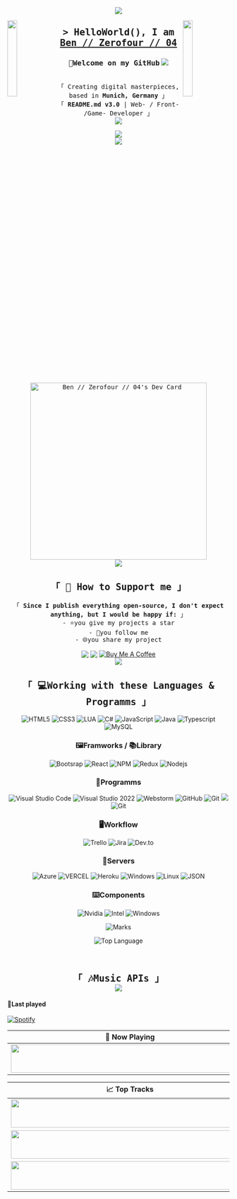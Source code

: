 <p align="center">
  <a href="https://github.com/Zerofour04"><img src="https://github-production-user-asset-6210df.s3.amazonaws.com/60815764/292596436-61e05eaa-b53e-44fc-a03b-3279bc1e7b3a.gif"></a>
</p>
<img align="left" src="https://user-images.githubusercontent.com/65187002/144930161-2f783401-8d27-4fdf-a2f7-cc0ba32f1f1f.gif" width="21%" style="display:inline;"><img align="right" src="https://user-images.githubusercontent.com/65187002/144930161-2f783401-8d27-4fdf-a2f7-cc0ba32f1f1f.gif" width="21%" style="display:inline;">
<h2 align="center">
        <samp>&gt; HelloWorld(), I am
                <b><a target="_blank" href="https://zerofour04.me">Ben // Zerofour // 04</a></b>
</h2>
<h3 align="center">
    <samp>👋Welcome on my GitHub</samp>
    <a href="https://github.com/Zerofour04"><img src="https://github.com/Zerofour04/Zerofour04/assets/60815764/fec2e9df-a845-444d-91b8-7d9b8b44dd41"></a>
</h3>
<p align="center"> 
  <samp>
    <br>
    「 Creating digital masterpieces, based in <b>Munich, Germany</b> 」
    <br>
    「 <b>README.md v3.0 </b>| Web- / Front- /Game- Developer 」
    <br>
    <a href="https://github.com/Zerofour04"><img src="https://github.com/Zerofour04/Zerofour04/assets/60815764/3f0ef9f2-e020-46ab-9632-bfbe4c2016e5"></a>
    <br>
  </samp>
</p>

<p align="center">
  <samp>
    <a href="https://github.com/Zerofour04"><img align="center" src="https://img.shields.io/badge/Discord-5865F2?style=for-the-badge&logo=discord&logoColor=white"></a>
    <br>
    <a href="https://discord.com/users/470526298012516352"><img src="https://lanyard.cnrad.dev/api/470526298012516352"></a>
    <br>
    <a href="https://app.daily.dev/Zerofour04"><img align="center" src="https://api.daily.dev/devcards/14f96dd5a8b245a4a89aced625dd7d70.png?r=ihd" width="400" alt="Ben // Zerofour // 04's Dev Card"/></a>
    <br>
    <a href="https://github.com/Zerofour04"><img src="https://github.com/Zerofour04/Zerofour04/assets/60815764/a131f48f-2e04-49eb-ab26-2be0753ae452"></a>
  </samp>
</p>

<h2 align="center">
  <samp>
    「 <b>💌 How to Support me</b> 」
  </samp>
</h2>

<p align="center">
  <samp>
    「 <b> Since I publish everything open-source, I don't expect anything, but I would be happy if:</b> 」
    <br>
     - ⭐you give my projects a star 
    <br>
     - 👤you follow me
    <br>
     - 🌐you share my project
  </samp>
</p>
<p align="center">
  <a href="https://www.paypal.me/zerofour2004" target="blank"><img align="center" src="https://img.shields.io/badge/PayPal-00457C?style=for-the-badge&logo=paypal&logoColor=white"/></a>
  <a href="https://www.patreon.com/zerofour" target="blank"><img align="center" src="https://img.shields.io/badge/Patreon-F96854?style=for-the-badge&logo=patreon&logoColor=white"/></a>
  <a href="https://www.buymeacoffee.com/zerofour" target="_blank"><img align="center" src="https://img.shields.io/badge/Buy_Me_A_Coffee-FFDD00?style=for-the-badge&logo=buy-me-a-coffee&logoColor=black" alt="Buy Me A Coffee"></a>
  <br>
  <a href="https://github.com/Zerofour04"><img src="https://github.com/Zerofour04/Zerofour04/assets/60815764/ad565c1b-af95-4116-909a-e79b026a6697"></a>
</p>

<h2 align="center">
  <samp>
    「 <b>💻Working with these Languages & Programms</b> 」
  </samp>
</h2>
<p align="center">
  <img src="https://img.shields.io/badge/HTML5-E34F26?style=for-the-badge&logo=html5&logoColor=white" alt="HTML5"/>
  <img src="https://img.shields.io/badge/CSS3-1572B6?style=for-the-badge&logo=css3&logoColor=white" alt="CSS3"/>
  <img src="https://img.shields.io/badge/Lua-2C2D72?style=for-the-badge&logo=lua&logoColor=white" alt="LUA"/>
  <img src="https://img.shields.io/badge/C%23-239120?style=for-the-badge&logo=c-sharp&logoColor=white" alt="C#"/>
  <img src="https://img.shields.io/badge/JavaScript-F7DF1E?style=for-the-badge&logo=javascript&logoColor=black" alt="JavaScript"/>
  <img src="https://img.shields.io/badge/java-%23ED8B00.svg?style=for-the-badge&logo=java&logoColor=white" alt="Java"/>
  <img src="https://img.shields.io/badge/TypeScript-007ACC?style=for-the-badge&logo=typescript&logoColor=white" alt="Typescript"/>
  <img src="https://img.shields.io/badge/MySQL-FFBE00?style=for-the-badge&logo=mysql&logoColor=white" alt="MySQL"/>
</p>

<h3 align="center">🖼️Framworks / 📚Library</h3>
<p align="center">
  <img src="https://img.shields.io/badge/Bootstrap-563D7C?style=for-the-badge&logo=bootstrap&logoColor=white" alt="Bootsrap"/>
  <img src="https://img.shields.io/badge/React-20232A?style=for-the-badge&logo=react&logoColor=61DAFB" alt="React"/>
  <img src="https://img.shields.io/badge/npm-CB3837?style=for-the-badge&logo=npm&logoColor=white" alt="NPM"/>
  <img src="https://img.shields.io/badge/Redux-593D88?style=for-the-badge&logo=redux&logoColor=white" alt="Redux"/>
  <img src="https://img.shields.io/badge/Node.js-43853D?style=for-the-badge&logo=node-dot-js&logoColor=white" alt="Nodejs"/>

</p>

<h3 align="center">🤖Programms</h3>
<p align="center">
  <img src="https://img.shields.io/badge/VSCode-0078D4?style=for-the-badge&logo=visual%20studio%20code&logoColor=white" alt="Visual Studio Code"/>
  <img src="https://img.shields.io/badge/VSStudio2022-5C2D91?style=for-the-badge&logo=visual%20studio&logoColor=white" alt="Visual Studio 2022"/>
  <img src="https://img.shields.io/badge/WebStorm-000000?style=for-the-badge&logo=WebStorm&logoColor=whit" alt="Webstorm"/>
  <img src="https://img.shields.io/badge/GitHub-100000?style=for-the-badge&logo=github&logoColor=white" alt="GitHub"/>
  <img src="https://img.shields.io/badge/Git-F05032?style=for-the-badge&logo=git&logoColor=white" alt="Git"/>
  <img src="https://img.shields.io/badge/Notepad++-90E59A.svg?style=for-the-badge&logo=notepad%2B%2B&logoColor=black"/>
  <img src="https://img.shields.io/badge/OperaGX-FF1B2D?style=for-the-badge&logo=Opera&logoColor=white" alt="Git"/>
</p>  

<h3 align="center">🖥️Workflow</h3>
<p align="center">
  <img src="https://img.shields.io/badge/Trello-0052CC?style=for-the-badge&logo=trello&logoColor=white" alt="Trello"/>
    <img src="https://img.shields.io/badge/Jira-0052CC?style=for-the-badge&logo=Jira&logoColor=white" alt="Jira"/>
    <img src="https://img.shields.io/badge/dev.to-0A0A0A?style=for-the-badge&logo=devdotto&logoColor=white" alt="Dev.to"/>
</p>

<h3 align="center">📠Servers</h3>
<p align="center">
  <img src="https://img.shields.io/badge/Azure_DevOps-0078D7?style=for-the-badge&logo=azure-devops&logoColor=white" alt="Azure"/>
  <img src="https://img.shields.io/badge/Vercel-000000?style=for-the-badge&logo=vercel&logoColor=white" alt="VERCEL"/>
  <img src="https://img.shields.io/badge/Heroku-430098?style=for-the-badge&logo=heroku&logoColor=white" alt="Heroku"/> 
  <img src="https://img.shields.io/badge/Windows-0078D6?style=for-the-badge&logo=windows&logoColor=white" alt="Windows"/>
  <img src="https://img.shields.io/badge/Linux-FCC624?style=for-the-badge&logo=linux&logoColor=black" alt="Linux"/>
  <img src="https://img.shields.io/badge/json-5E5C5C?style=for-the-badge&logo=json&logoColor=white" alt="JSON"/>
</p>

<h3 align="center">⌨️Components</h3>
<p align="center">
  <img src="https://img.shields.io/badge/NVIDIA-GTX-76B900?style=for-the-badge&logo=nvidia&logoColor=white" alt="Nvidia"/>
  <img src="https://img.shields.io/badge/Intel-Core-0071C5?style=for-the-badge&logo=intel&logoColor=white" alt="Intel"/>
  <img src="https://img.shields.io/badge/Windows-11-0078D6?style=for-the-badge&logo=windows&logoColor=white" alt="Windows"/>
</p>

<p align="center">
  <img alt="Marks" src="https://github-readme-stats.vercel.app/api/top-langs/?username=Zerofour04&layout=compact" />
</p>
<p align="center">
  <img alt="Top Language" src="https://github-readme-stats.vercel.app/api?username=Zerofour04&show_icons=true&theme=algolia" />
</p>

<br>
<h2 align="center">
  <samp>
    「 <b>🎶Music APIs</b> 」
  </samp>
  <br>
    <a align="center" href="https://github.com/Zerofour04"><img src="https://github.com/Zerofour04/Zerofour04/assets/60815764/485a8397-32d7-405b-918f-fa2842580d4f"></a>
</h2>

#### 🎵Last played

[![Spotify](https://spotifyapi-zerofour04.vercel.app/api/spotify)](https://open.spotify.com/user/brubiyt)

| 🎵 Now Playing                                                                                                                    |
| ------------------------------------------------------------------------------------------------------------------------------ |
| <a href="https://spotifyapi2.vercel.app/now-playing?open"><img src="https://spotifyapi2.vercel.app/now-playing" width="540" height="64"></a> |

<table>
  <thead>
    <tr>
      <th>📈 Top Tracks</th>
    </tr>
  </thead>
  <tbody>
    <tr>
      <td><a href="https://spotifyapi2-597inxle8-zerofour04.vercel.app/top-tracks?i=0&open"><img src="https://spotifyapi2-597inxle8-zerofour04.vercel.app/top-tracks?i=0" width="540" height="64"></a></td>
    </tr>
    <tr></tr> <!-- hide gray row -->
    <tr>
      <td><a href="https://spotifyapi2-597inxle8-zerofour04.vercel.app/top-tracks?i=1&open"><img src="https://spotifyapi2-597inxle8-zerofour04.vercel.app/top-tracks?i=1" width="540" height="64"></a></td>
    </tr>
    <tr></tr> <!-- hide gray row -->
    <tr>
      <td><a href="https://spotifyapi2-597inxle8-zerofour04.vercel.app/top-tracks?i=2&open"><img src="https://spotifyapi2-597inxle8-zerofour04.vercel.app/top-tracks?i=2" width="540" height="64"></a></td>
    </tr>
  </tbody>
</table>

[windows]:https://www.microsoft.com/en-us/windows/
[linux]:https://www.linux.org
[discord]: https://steamcommunity.com/id/zerofour_04/
[youtube]: https://www.youtube.com/channel/UCiG2ezBIH8PKOjrvHyipR_g
[twitter]: https://twitter.com/Zerofour_04_
[twitch]: https://www.twitch.tv/zerofour_04_
[spotify]: https://www.twitch.tv/zerofour_04_
[steam]: https://steamcommunity.com/id/zerofour_04/
[nvidia]: https://www.nvidia.com
[intel]: https://www.intel.com/content/www/us/en/homepage.html
[paypal]: https://www.paypal.com/cgi-bin/webscr?cmd=_s-xclick&hosted_button_id=RD94Q2KCD6GEW&source=url
[patreon]: https://www.patreon.com/zerofour
[buymeacoffee]: https://www.buymeacoffee.com/zerofour
[json]: https://www.npmjs.com/package/json-server
